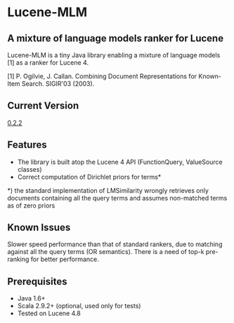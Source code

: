 Lucene-MLM
=================

A mixture of language models ranker for Lucene
------------------------------
Lucene-MLM is a tiny Java library enabling a mixture of language models [1] as a ranker for Lucene 4.

[1] P. Ogilvie, J. Callan. Combining Document Representations for Known-Item Search. SIGIR'03 (2003).

Current Version
------------
[0.2.2](https://github.com/nzhiltsov/lucene-mlm/archive/0.2.2.zip)

Features
------------
* The library is built atop the Lucene 4 API (FunctionQuery, ValueSource classes)
* Correct computation of Dirichlet priors for terms*
    
*) the standard implementation of LMSimilarity wrongly retrieves only documents containing all the query terms and assumes non-matched terms as of zero priors

Known Issues
------------
Slower speed performance than that of standard rankers, due to matching against all the query terms (OR semantics). There is a need of top-k pre-ranking for better performance. 

Prerequisites
----------------------
* Java 1.6+
* Scala 2.9.2+ (optional, used only for tests)
* Tested on Lucene 4.8

